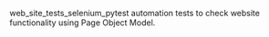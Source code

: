 web_site_tests_selenium_pytest
automation tests to check website functionality using Page Object Model.
